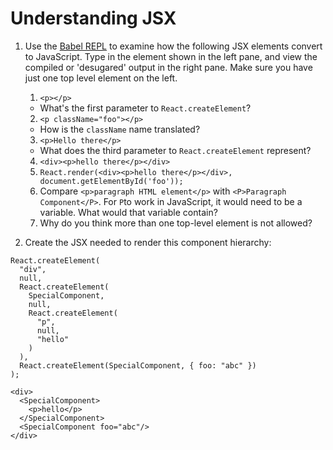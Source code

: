 # Understanding JSX


1. Use the [Babel REPL](https://babeljs.io/repl/) to examine how the following
JSX elements convert to JavaScript. Type in the element shown in the left pane, and view the compiled or 'desugared' output in the right pane. Make sure you have just one top level element on the left.

    1. `<p></p>`
      - What's the first parameter to `React.createElement`?
    2. `<p className="foo"></p>`
      - How is the `className` name translated? 
    3. `<p>Hello there</p>`
      - What does the third parameter to `React.createElement` represent?
    4. `<div><p>hello there</p></div>`
    5. `React.render(<div><p>hello there</p></div>, document.getElementById('foo'));`
    6. Compare `<p>paragraph HTML element</p>` with `<P>Paragraph Component</P>`.
       For `P`to work in JavaScript, it would need to be a variable.
       What would that variable contain?
    7. Why do you think more than one top-level element is not allowed?

1. Create the JSX needed to render this component hierarchy:

```
React.createElement(
  "div",
  null,
  React.createElement(
    SpecialComponent,
    null,
    React.createElement(
      "p",
      null,
      "hello"
    )
  ),
  React.createElement(SpecialComponent, { foo: "abc" })
);
```
```
<div>
  <SpecialComponent>
    <p>hello</p>
  </SpecialComponent>    
  <SpecialComponent foo="abc"/>
</div>
```


